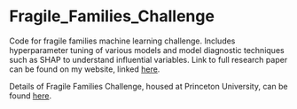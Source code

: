 # Fragile_Families_Challenge
Code for fragile families machine learning challenge. Includes hyperparameter tuning of various models and model diagnostic techniques such as SHAP to understand influential variables. Link to full research paper can be found on my website, linked [here](https://shivyucel.github.io/projects/).

Details of Fragile Families Challenge, housed at Princeton University, can be found [here](https://www.fragilefamilieschallenge.org/).
